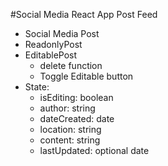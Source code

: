 #Social Media React App Post Feed

- Social Media Post
 - ReadonlyPost
 - EditablePost
    - delete function
    - Toggle Editable button
 - State:
    - isEditing: boolean
    - author: string
    - dateCreated: date
    - location: string
    - content: string
    - lastUpdated: optional date